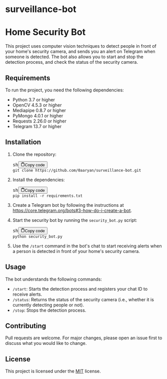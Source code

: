 # surveillance-bot

<div class="markdown prose w-full break-words dark:prose-invert light"><h1>Home Security Bot</h1><p>This project uses computer vision techniques to detect people in front of your home's security camera, and sends you an alert on Telegram when someone is detected. The bot also allows you to start and stop the detection process, and check the status of the security camera.</p><h2>Requirements</h2><p>To run the project, you need the following dependencies:</p><ul><li>Python 3.7 or higher</li><li>OpenCV 4.5.3 or higher</li><li>Mediapipe 0.8.7 or higher</li><li>PyMongo 4.0.1 or higher</li><li>Requests 2.26.0 or higher</li><li>Telegram 13.7 or higher</li></ul><h2>Installation</h2><ol><li><p>Clone the repository:</p><pre><div class="bg-black rounded-md mb-4"><div class="flex items-center relative text-gray-200 bg-gray-800 px-4 py-2 text-xs font-sans justify-between rounded-t-md"><span>sh</span><button class="flex ml-auto gap-2"><svg stroke="currentColor" fill="none" stroke-width="2" viewBox="0 0 24 24" stroke-linecap="round" stroke-linejoin="round" class="h-4 w-4" height="1em" width="1em" xmlns="http://www.w3.org/2000/svg"><path d="M16 4h2a2 2 0 0 1 2 2v14a2 2 0 0 1-2 2H6a2 2 0 0 1-2-2V6a2 2 0 0 1 2-2h2"></path><rect x="8" y="2" width="8" height="4" rx="1" ry="1"></rect></svg>Copy code</button></div><div class="p-4 overflow-y-auto"><code class="!whitespace-pre hljs language-sh">git <span class="hljs-built_in">clone</span> https://github.com/0aaryan/surveillance-bot.git
</code></div></div></pre></li><li><p>Install the dependencies:</p><pre><div class="bg-black rounded-md mb-4"><div class="flex items-center relative text-gray-200 bg-gray-800 px-4 py-2 text-xs font-sans justify-between rounded-t-md"><span>sh</span><button class="flex ml-auto gap-2"><svg stroke="currentColor" fill="none" stroke-width="2" viewBox="0 0 24 24" stroke-linecap="round" stroke-linejoin="round" class="h-4 w-4" height="1em" width="1em" xmlns="http://www.w3.org/2000/svg"><path d="M16 4h2a2 2 0 0 1 2 2v14a2 2 0 0 1-2 2H6a2 2 0 0 1-2-2V6a2 2 0 0 1 2-2h2"></path><rect x="8" y="2" width="8" height="4" rx="1" ry="1"></rect></svg>Copy code</button></div><div class="p-4 overflow-y-auto"><code class="!whitespace-pre hljs language-sh">pip install -r requirements.txt
</code></div></div></pre></li><li><p>Create a Telegram bot by following the instructions at <a href="https://core.telegram.org/bots#3-how-do-i-create-a-bot" target="_new">https://core.telegram.org/bots#3-how-do-i-create-a-bot</a>.</p></li><li><p>Start the security bot by running the <code>security_bot.py</code> script:</p><pre><div class="bg-black rounded-md mb-4"><div class="flex items-center relative text-gray-200 bg-gray-800 px-4 py-2 text-xs font-sans justify-between rounded-t-md"><span>sh</span><button class="flex ml-auto gap-2"><svg stroke="currentColor" fill="none" stroke-width="2" viewBox="0 0 24 24" stroke-linecap="round" stroke-linejoin="round" class="h-4 w-4" height="1em" width="1em" xmlns="http://www.w3.org/2000/svg"><path d="M16 4h2a2 2 0 0 1 2 2v14a2 2 0 0 1-2 2H6a2 2 0 0 1-2-2V6a2 2 0 0 1 2-2h2"></path><rect x="8" y="2" width="8" height="4" rx="1" ry="1"></rect></svg>Copy code</button></div><div class="p-4 overflow-y-auto"><code class="!whitespace-pre hljs language-sh">python security_bot.py
</code></div></div></pre></li><li><p>Use the <code>/start</code> command in the bot's chat to start receiving alerts when a person is detected in front of your home's security camera.</p></li></ol><h2>Usage</h2><p>The bot understands the following commands:</p><ul><li><code>/start</code>: Starts the detection process and registers your chat ID to receive alerts.</li><li><code>/status</code>: Returns the status of the security camera (i.e., whether it is currently detecting people or not).</li><li><code>/stop</code>: Stops the detection process.</li></ul><h2>Contributing</h2><p>Pull requests are welcome. For major changes, please open an issue first to discuss what you would like to change.</p><h2>License</h2><p>This project is licensed under the <a href="https://choosealicense.com/licenses/mit/" target="_new">MIT</a> license.</p></div>
